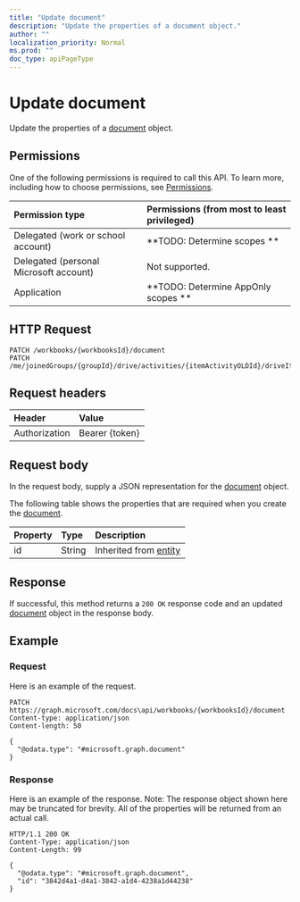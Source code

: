 ```yaml
---
title: "Update document"
description: "Update the properties of a document object."
author: ""
localization_priority: Normal
ms.prod: ""
doc_type: apiPageType
---
```


# Update document

Update the properties of a [document](../resources/document.md) object.

## Permissions
One of the following permissions is required to call this API. To learn more, including how to choose permissions, see [Permissions](/concepts/permissions-reference.md).

|Permission type|Permissions (from most to least privileged)|
|:---|:---|
|Delegated (work or school account)|**TODO: Determine scopes **|
|Delegated (personal Microsoft account)|Not supported.|
|Application|**TODO: Determine AppOnly scopes **|

## HTTP Request
<!-- {
  "blockType": "ignored"
}
-->
``` http
PATCH /workbooks/{workbooksId}/document
PATCH /me/joinedGroups/{groupId}/drive/activities/{itemActivityOLDId}/driveItem/document
```

## Request headers
|Header|Value|
|:---|:---|
|Authorization|Bearer {token}|

## Request body
In the request body, supply a JSON representation for the [document](../resources/document.md) object.

The following table shows the properties that are required when you create the [document](../resources/document.md).

|Property|Type|Description|
|:---|:---|:---|
|id|String| Inherited from [entity](../resources/entity.md)|



## Response
If successful, this method returns a `200 OK` response code and an updated [document](../resources/document.md) object in the response body.

## Example

### Request
Here is an example of the request.
<!-- {
  "blockType": "request",
  "name": "update_document"
}
-->
``` http
PATCH https://graph.microsoft.com/docs\api/workbooks/{workbooksId}/document
Content-type: application/json
Content-length: 50

{
  "@odata.type": "#microsoft.graph.document"
}
```

### Response
Here is an example of the response. Note: The response object shown here may be truncated for brevity. All of the properties will be returned from an actual call.
<!-- {
  "blockType": "response",
  "truncated": true
}
-->
``` http
HTTP/1.1 200 OK
Content-Type: application/json
Content-Length: 99

{
  "@odata.type": "#microsoft.graph.document",
  "id": "3842d4a1-d4a1-3842-a1d4-4238a1d44238"
}
```

